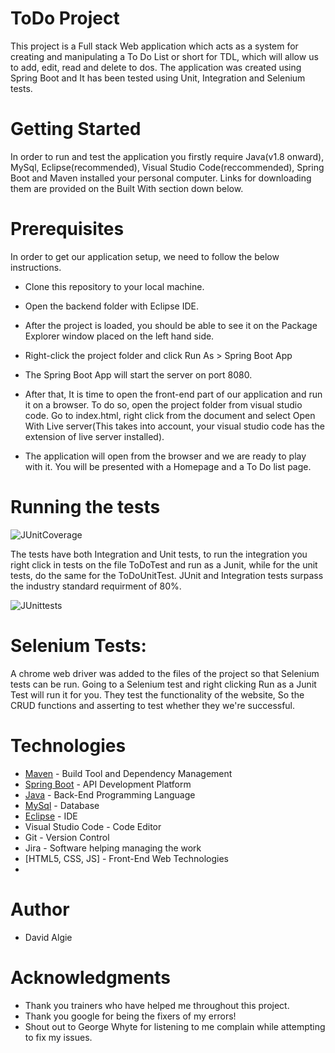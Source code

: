 # ToDo Project
This project is a Full stack Web application which acts as a system for creating and manipulating a To Do List or short for TDL, which will allow us to add, edit, read and delete to dos. The application was created using Spring Boot and It has been tested using Unit, Integration and Selenium tests.

# Getting Started
In order to run and test the application you firstly require Java(v1.8 onward), MySql, Eclipse(recommended), Visual Studio Code(reccommended), Spring Boot and Maven installed your personal computer. Links for downloading them are provided on the Built With section down below.

# Prerequisites
In order to get our application setup, we need to follow the below instructions.

- Clone this repository to your local machine.

- Open the backend folder with Eclipse IDE.

- After the project is loaded, you should be able to see it on the Package Explorer window placed on the left hand side.

- Right-click the project folder and click Run As > Spring Boot App

- The Spring Boot App will start the server on port 8080.

- After that, It is time to open the front-end part of our application and run it on a browser. To do so, open the project folder from visual studio code. Go to index.html, right click from the document and select Open With Live server(This takes into account, your visual studio code has the extension of live server installed).

- The application will open from the browser and we are ready to play with it. You will be presented with a Homepage and a To Do list page.

# Running the tests
![JUnitCoverage](https://user-images.githubusercontent.com/18862661/128646064-399602e4-b678-4ea7-ae63-0fc6b3689813.png)

The tests have both Integration and Unit tests, to run the integration you right click in tests on the file ToDoTest and run as a Junit, while for the unit tests, do the same for the ToDoUnitTest. JUnit and Integration tests surpass the industry standard requirment of 80%.

![JUnittests](https://user-images.githubusercontent.com/18862661/128646065-d2d7e9bd-332b-49b5-8b4e-0a501ff348a2.png)
# Selenium Tests:
A chrome web driver was added to the files of the project so that Selenium tests can be run. Going to a Selenium test and right clicking Run as a Junit Test will run it for you. They test the functionality of the website, So the CRUD functions and asserting to test whether they we're successful.

# Technologies
- [Maven](https://maven.apache.org/) - Build Tool and Dependency Management
- [Spring Boot](https://spring.io/projects/spring-boot) - API Development Platform
- [Java](https://www.java.com/en/) - Back-End Programming Language
- [MySql](https://www.mysql.com/) - Database
- [Eclipse](https://www.eclipse.org/) - IDE
- Visual Studio Code - Code Editor
- Git - Version Control
- Jira - Software helping managing the work
- [HTML5, CSS, JS] - Front-End Web Technologies
- 
# Author
- David Algie

# Acknowledgments
- Thank you trainers who have helped me throughout this project.
- Thank you google for being the fixers of my errors!
- Shout out to George Whyte for listening to me complain while attempting to fix my issues.
